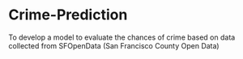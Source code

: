 # Crime-Prediction
To develop a model to evaluate the chances of crime based on data collected from SFOpenData (San Francisco County Open Data)
